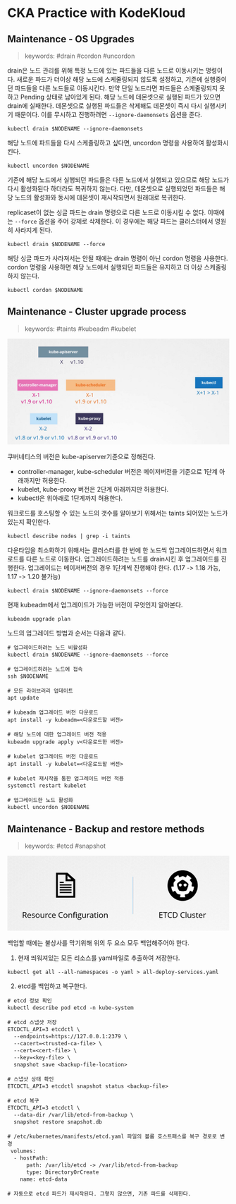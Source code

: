 
# CKA Practice with KodeKloud
## Maintenance - OS Upgrades
> keywords: #drain #cordon #uncordon

drain은 노드 관리를 위해 특정 노드에 있는 파드들을 다른 노드로 이동시키는 명령이다. 새로운 파드가 더이상 해당 노드에 스케줄링되지 않도록 설정하고, 기존에 실행중이던 파드들을 다른 노드들로 이동시킨다. 만약 단일 노드라면 파드들은 스케줄링되지 못하고 Pending 상태로 남아있게 된다. 해당 노드에 데몬셋으로 실행된 파드가 있으면 drain에 실패한다. 데몬셋으로 실행된 파드들은 삭제해도 데몬셋이 즉시 다시 실행시키기 때문이다. 이를 무시하고 진행하려면 `--ignore-daemonsets` 옵션을 준다. 

```
kubectl drain $NODENAME --ignore-daemonsets
```

해당 노드에 파드들을 다시 스케줄링하고 싶다면, uncordon 명령을 사용하여 활성화시킨다.

```
kubectl uncordon $NODENAME
```

기존에 해당 노드에서 실행되던 파드들은 다른 노드에서 실행되고 있으므로 해당 노드가 다시 활성화된다 하더라도 복귀하지 않는다. 다만, 데몬셋으로 실행되었던 파드들은 해당 노드의 활성화와 동시에 데몬셋이 재시작되면서 원래대로 복귀한다.

replicaset이 없는 싱글 파드는 drain 명령으로 다른 노드로 이동시킬 수 없다. 이때에는 `--force` 옵션을 주어 강제로 삭제한다. 이 경우에는 해당 파드는 클러스터에서 영원히 사라지게 된다.

```
kubectl drain $NODENAME --force
```

해당 싱글 파드가 사라져서는 안될 때에는 drain 명령이 아닌 cordon 명령을 사용한다. cordon 명령을 사용하면 해당 노드에서 실행되던 파드들은 유지하고 더 이상 스케줄링하지 않는다.

```
kubectl cordon $NODENAME
```

## Maintenance - Cluster upgrade process
>keywords: #taints #kubeadm #kubelet

![kubernetes version](/assets/kubernetes-version.png)

쿠버네티스의 버전은 kube-apiserver기준으로 정해진다. 
- controller-manager, kube-scheduler 버전은 메이저버전을 기준으로 1단계 아래까지만 허용한다.
- kubelet, kube-proxy 버전은 2단계 아래까지만 허용한다.
- kubectl은 위아래로 1단계까지 허용한다.

워크로드를 호스팅할 수 있는 노드의 갯수를 알아보기 위해서는 taints 되어있는 노드가 있는지 확인한다.

```
kubectl describe nodes | grep -i taints
```

다운타임을 최소화하기 위해서는 클러스터를 한 번에 한 노드씩 업그레이드하면서 워크로드를 다른 노드로 이동한다. 업그레이드하려는 노드를 drain시킨 후 업그레이드를 진행한다. 업그레이드는 메이저버전의 경우 1단계씩 진행해야 한다. (1.17 -> 1.18 가능, 1.17 -> 1.20 불가능)

```
kubectl drain $NODENAME --ignore-daemonsets --force
```

현재 kubeadm에서 업그레이드가 가능한 버전이 무엇인지 알아본다.

```
kubeadm upgrade plan
```

노드의 업그레이드 방법과 순서는 다음과 같다.

```
# 업그레이드하려는 노드 비활성화
kubectl drain $NODENAME --ignore-daemonsets --force

# 업그레이드하려는 노드에 접속
ssh $NODENAME

# 모든 라이브러리 업데이트 
apt update

# kubeadm 업그레이드 버전 다운로드
apt install -y kubeadm=<다운로드할 버전>

# 해당 노드에 대한 업그레이드 버전 적용
kubeadm upgrade apply v<다운로드한 버전>

# kubelet 업그레이드 버전 다운로드
apt install -y kubelet=<다운로드할 버전>

# kubelet 재시작을 통한 업그레이드 버전 적용
systemctl restart kubelet

# 업그레이드한 노드 활성화
kubectl uncordon $NODENAME

```

## Maintenance - Backup and restore methods
>keywords: #etcd #snapshot

![backup etcd](/assets/backup-etcd.png)

백업할 때에는 불상사를 막기위해 위의 두 요소 모두 백업해주어야 한다.

1. 현재 띄워져있는 모든 리소스를 yaml파일로 추출하여 저장한다.

```
kubectl get all --all-namespaces -o yaml > all-deploy-services.yaml
```

2. etcd를 백업하고 복구한다.

```
# etcd 정보 확인
kubectl describe pod etcd -n kube-system

# etcd 스냅샷 저장
ETCDCTL_API=3 etcdctl \
  --endpoints=https://127.0.0.1:2379 \
  --cacert=<trusted-ca-file> \
  --cert=<cert-file> \
  --key=<key-file> \
  snapshot save <backup-file-location>

# 스냅샷 상태 확인 
ETCDCTL_API=3 etcdctl snapshot status <backup-file>

# etcd 복구 
ETCDCTL_API=3 etcdctl \
  --data-dir /var/lib/etcd-from-backup \
  snapshot restore snapshot.db  

# /etc/kubernetes/manifests/etcd.yaml 파일의 볼륨 호스트패스를 복구 경로로 변경
 volumes:
  - hostPath:
      path: /var/lib/etcd -> /var/lib/etcd-from-backup
      type: DirectoryOrCreate
    name: etcd-data

# 자동으로 etcd 파드가 재시작된다. 그렇지 않으면, 기존 파드를 삭제한다.
```